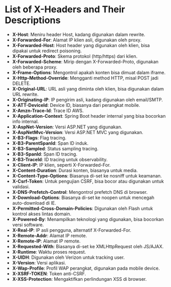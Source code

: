 # List of X-Headers and Their Descriptions

- **X-Host**: Meniru header Host, kadang digunakan dalam rewrite.
- **X-Forwarded-For**: Alamat IP klien asli, digunakan oleh proxy.
- **X-Forwarded-Host**: Host header yang digunakan oleh klien, bisa dipakai untuk redirect poisoning.
- **X-Forwarded-Proto**: Skema protokol (http/https) dari klien.
- **X-Forwarded-Scheme**: Mirip dengan X-Forwarded-Proto, digunakan oleh beberapa proxy.
- **X-Frame-Options**: Mengontrol apakah konten bisa dimuat dalam iframe.
- **X-Http-Method-Override**: Mengganti method HTTP, misal POST jadi DELETE.
- **X-Original-URL**: URL asli yang diminta oleh klien, bisa digunakan dalam URL rewrite.
- **X-Originating-IP**: IP pengirim asli, kadang digunakan oleh email/SMTP.
- **X-ATT-DeviceId**: Device ID, biasanya dari perangkat mobile.
- **X-Amzn-Trace-Id**: Trace ID AWS.
- **X-Application-Context**: Spring Boot header internal yang bisa bocorkan info internal.
- **X-AspNet-Version**: Versi ASP.NET yang digunakan.
- **X-AspNetMvc-Version**: Versi ASP.NET MVC yang digunakan.
- **X-B3-Flags**: Flag tracing.
- **X-B3-ParentSpanId**: Span ID induk.
- **X-B3-Sampled**: Status sampling tracing.
- **X-B3-SpanId**: Span ID tracing.
- **X-B3-TraceId**: ID tracing untuk observability.
- **X-Client-IP**: IP klien, seperti X-Forwarded-For.
- **X-Content-Duration**: Durasi konten, biasanya untuk media.
- **X-Content-Type-Options**: Biasanya di-set ke nosniff untuk keamanan.
- **X-Csrf-Token**: Untuk pengujian CSRF, bisa bocor atau digunakan untuk validasi.
- **X-DNS-Prefetch-Control**: Mengontrol prefetch DNS di browser.
- **X-Download-Options**: Biasanya di-set ke noopen untuk mencegah auto-download di IE.
- **X-Permitted-Cross-Domain-Policies**: Digunakan oleh Flash untuk kontrol akses lintas domain.
- **X-Powered-By**: Menampilkan teknologi yang digunakan, bisa bocorkan versi software.
- **X-Real-IP**: IP asli pengguna, alternatif X-Forwarded-For.
- **X-Remote-Addr**: Alamat IP remote.
- **X-Remote-IP**: Alamat IP remote.
- **X-Requested-With**: Biasanya di-set ke XMLHttpRequest oleh JS/AJAX.
- **X-Runtime**: Waktu proses request.
- **X-UIDH**: Digunakan oleh Verizon untuk tracking user.
- **X-Version**: Versi aplikasi.
- **X-Wap-Profile**: Profil WAP perangkat, digunakan pada mobile device.
- **X-XSRF-TOKEN**: Token anti-CSRF.
- **X-XSS-Protection**: Mengaktifkan perlindungan XSS di browser.
